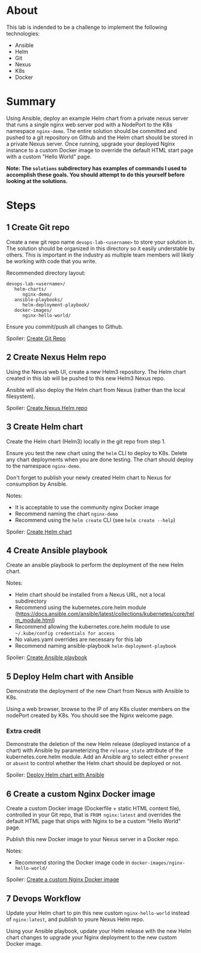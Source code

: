 
# About
This lab is indended to be a challenge to implement the following technologies:
   - Ansible
   - Helm
   - Git
   - Nexus
   - K8s
   - Docker

# Summary
Using Ansible, deploy an example Helm chart from a private nexus server that
runs a single nginx web server pod with a NodePort to the K8s namespace
`nginx-demo`. The entire solution should be committed and pushed to a git
repository on Github and the Helm chart should be stored in a private Nexus
server. Once running, upgrade your deployed Nginx instance to a custom Docker
image to override the default HTML start page with a custom "Hello World" page.

**Note: The `solutions` subdirectory has examples of commands I used to
accomplish these goals. You should attempt to do this yourself before
looking at the solutions.**

# Steps
## 1 Create Git repo
Create a new git repo name `devops-lab-<username>` to store your solution in.
The solution should be organized in this directory so it easily understable by
others. This is important in the industry as multiple team members will likely
be working with code that you write.

Recommended directory layout:
```
devops-lab-<username>/
   helm-charts/
      nginx-demo/
   ansible-playbooks/
      helm-deployment-playbook/
   docker-images/
      nginx-hello-world/
```

Ensure you commit/push all changes to Github.

Spoiler: [Create Git Repo](solutions/create_git_repo.md)

## 2 Create Nexus Helm repo
Using the Nexus web UI, create a new Helm3 repository. The Helm chart created
in this lab will be pushed to this new Helm3 Nexus repo.

Ansible will also deploy the Helm chart from Nexus (rather than the local
filesystem).

Spoiler: [Create Nexus Helm repo](solutions/create_nexus_repo.md)

## 3 Create Helm chart
Create the Helm chart (Helm3) locally in the git repo from step 1.

Ensure you test the new chart using the `helm` CLI to deploy to K8s. Delete any
chart deployments when you are done testing. The chart should deploy to the
namespace `nginx-demo`.

Don't forget to publish your newly created Helm chart to Nexus for consumption
by Ansible.

Notes:
* It is acceptable to use the community nginx Docker image
* Recommend naming the chart `nginx-demo`
* Recommend using the `helm create` CLI (see `helm create --help`)

Spoiler: [Create Helm chart](solutions/create_helm_chart.md)

## 4 Create Ansible playbook
Create an ansible playbook to perform the deployment of the new Helm chart.

Notes:
* Helm chart should be installed from a Nexus URL, not a local subdirectory
* Recommend using the kubernetes.core.helm module (https://docs.ansible.com/ansible/latest/collections/kubernetes/core/helm_module.html)
* Recommend allowing the kubernetes.core.helm module to use `~/.kube/config
credentials for access`
* No values.yaml overrides are necessary for this lab
* Recommend naming ansible-playbook `helm-deployment-playbook`

Spoiler: [Create Ansible playbook](solutions/create_ansible_playbook.md)

## 5 Deploy Helm chart with Ansible
Demonstrate the deployment of the new Chart from Nexus with Ansible to K8s.

Using a web browser, browse to the IP of any K8s cluster members on the
nodePort created by K8s. You should see the Nginx welcome page.

### Extra credit
Demonstrate the deletion of the new Helm release (deployed instance of a chart)
with Ansible by parameterizing the `release_state` attribute of the
kubernetes.core.helm module. Add an Ansible arg to select either `present` or
`absent` to control whether the Helm chart should be deployed or not.

Spoiler: [Deploy Helm chart with Ansible](solutions/deploy_helm_chart_with_ansible.md)

## 6 Create a custom Nginx Docker image
Create a custom Docker image (Dockerfile + static HTML content file),
controlled in your Git repo, that is `FROM nginx:latest` and overrides the
default HTML page that ships with Nginx to be a custom "Hello World" page.

Publish this new Docker image to your Nexus server in a Docker repo.

Notes:
  * Recommend storing the Docker image code in
    `docker-images/nginx-hello-world/`

Spoiler: [Create a custom Nginx Docker image](solutions/create_custom_nginx_docker_image.md)

## 7 Devops Workflow
Update your Helm chart to pin this new custom `nginx-hello-world` instead of
`nginx:latest`, and publish to youre Nexus Helm repo.

Using your Ansible playbook, update your Helm release with the new Helm chart
changes to upgrade your Nginx deployment to the new custom Docker image.
